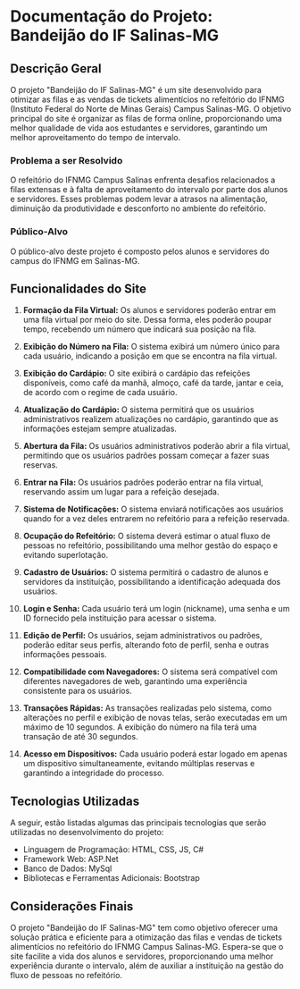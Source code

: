 # Documentação do Projeto: Bandeijão do IF Salinas-MG

## Descrição Geral

O projeto "Bandeijão do IF Salinas-MG" é um site desenvolvido para otimizar as filas e as vendas de tickets alimentícios no refeitório do IFNMG (Instituto Federal do Norte de Minas Gerais) Campus Salinas-MG. O objetivo principal do site é organizar as filas de forma online, proporcionando uma melhor qualidade de vida aos estudantes e servidores, garantindo um melhor aproveitamento do tempo de intervalo.

### Problema a ser Resolvido

O refeitório do IFNMG Campus Salinas enfrenta desafios relacionados a filas extensas e à falta de aproveitamento do intervalo por parte dos alunos e servidores. Esses problemas podem levar a atrasos na alimentação, diminuição da produtividade e desconforto no ambiente do refeitório.

### Público-Alvo

O público-alvo deste projeto é composto pelos alunos e servidores do campus do IFNMG em Salinas-MG.

## Funcionalidades do Site

1. **Formação da Fila Virtual:** Os alunos e servidores poderão entrar em uma fila virtual por meio do site. Dessa forma, eles poderão poupar tempo, recebendo um número que indicará sua posição na fila.

2. **Exibição do Número na Fila:** O sistema exibirá um número único para cada usuário, indicando a posição em que se encontra na fila virtual.

3. **Exibição do Cardápio:** O site exibirá o cardápio das refeições disponíveis, como café da manhã, almoço, café da tarde, jantar e ceia, de acordo com o regime de cada usuário.

4. **Atualização do Cardápio:** O sistema permitirá que os usuários administrativos realizem atualizações no cardápio, garantindo que as informações estejam sempre atualizadas.

5. **Abertura da Fila:** Os usuários administrativos poderão abrir a fila virtual, permitindo que os usuários padrões possam começar a fazer suas reservas.

6. **Entrar na Fila:** Os usuários padrões poderão entrar na fila virtual, reservando assim um lugar para a refeição desejada.

7. **Sistema de Notificações:** O sistema enviará notificações aos usuários quando for a vez deles entrarem no refeitório para a refeição reservada.

8. **Ocupação do Refeitório:** O sistema deverá estimar o atual fluxo de pessoas no refeitório, possibilitando uma melhor gestão do espaço e evitando superlotação.

9. **Cadastro de Usuários:** O sistema permitirá o cadastro de alunos e servidores da instituição, possibilitando a identificação adequada dos usuários.

10. **Login e Senha:** Cada usuário terá um login (nickname), uma senha e um ID fornecido pela instituição para acessar o sistema.

11. **Edição de Perfil:** Os usuários, sejam administrativos ou padrões, poderão editar seus perfis, alterando foto de perfil, senha e outras informações pessoais.

12. **Compatibilidade com Navegadores:** O sistema será compatível com diferentes navegadores de web, garantindo uma experiência consistente para os usuários.

13. **Transações Rápidas:** As transações realizadas pelo sistema, como alterações no perfil e exibição de novas telas, serão executadas em um máximo de 10 segundos. A exibição do número na fila terá uma transação de até 30 segundos.

14. **Acesso em Dispositivos:** Cada usuário poderá estar logado em apenas um dispositivo simultaneamente, evitando múltiplas reservas e garantindo a integridade do processo.

## Tecnologias Utilizadas

A seguir, estão listadas algumas das principais tecnologias que serão utilizadas no desenvolvimento do projeto:

- Linguagem de Programação: HTML, CSS, JS, C#
- Framework Web: ASP.Net
- Banco de Dados: MySql
- Bibliotecas e Ferramentas Adicionais: Bootstrap

## Considerações Finais

O projeto "Bandeijão do IF Salinas-MG" tem como objetivo oferecer uma solução prática e eficiente para a otimização das filas e vendas de tickets alimentícios no refeitório do IFNMG Campus Salinas-MG. Espera-se que o site facilite a vida dos alunos e servidores, proporcionando uma melhor experiência durante o intervalo, além de auxiliar a instituição na gestão do fluxo de pessoas no refeitório.

